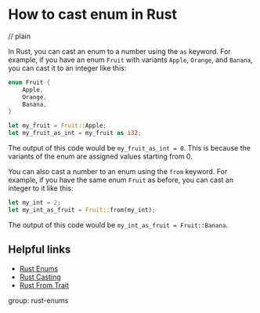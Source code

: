 # How to cast enum in Rust
// plain

In Rust, you can cast an enum to a number using the `as` keyword. For example, if you have an enum `Fruit` with variants `Apple`, `Orange`, and `Banana`, you can cast it to an integer like this:
```rust
enum Fruit {
    Apple,
    Orange,
    Banana,
}

let my_fruit = Fruit::Apple;
let my_fruit_as_int = my_fruit as i32;
```
The output of this code would be `my_fruit_as_int = 0`. This is because the variants of the enum are assigned values starting from 0.

You can also cast a number to an enum using the `from` keyword. For example, if you have the same enum `Fruit` as before, you can cast an integer to it like this:
```rust
let my_int = 2;
let my_int_as_fruit = Fruit::from(my_int);
```
The output of this code would be `my_int_as_fruit = Fruit::Banana`.

## Helpful links
- [Rust Enums](https://doc.rust-lang.org/book/ch06-00-enums.html)
- [Rust Casting](https://doc.rust-lang.org/book/ch06-02-match.html#casting-values-to-other-types)
- [Rust From Trait](https://doc.rust-lang.org/std/convert/trait.From.html)

group: rust-enums